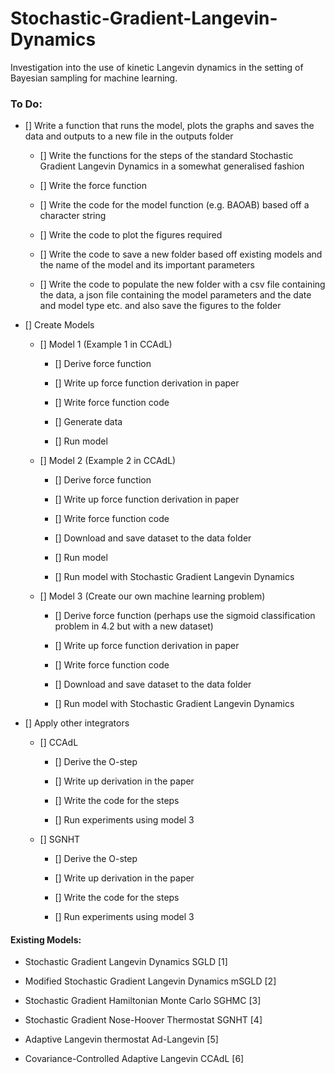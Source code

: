 # Stochastic-Gradient-Langevin-Dynamics
Investigation into the use of kinetic Langevin dynamics in the setting of Bayesian sampling for machine learning.

### To Do:

- [] Write a function that runs the model, plots the graphs and saves the data and outputs to a new file in the outputs folder 

    - [] Write the functions for the steps of the standard Stochastic Gradient Langevin Dynamics in a somewhat generalised fashion

    - [] Write the force function

    - [] Write the code for the model function (e.g. BAOAB) based off a character string

    - [] Write the code to plot the figures required

    - [] Write the code to save a new folder based off existing models and the name of the model and its important parameters

    - [] Write the code to populate the new folder with a csv file containing the data, a json file containing the model parameters and the date and model type etc. and also save the figures to the folder

- [] Create Models

    - [] Model 1 (Example 1 in CCAdL)

        - [] Derive force function

        - [] Write up force function derivation in paper

        - [] Write force function code

        - [] Generate data

        - [] Run model

    - [] Model 2 (Example 2 in CCAdL)

        - [] Derive force function

        - [] Write up force function derivation in paper

        - [] Write force function code

        - [] Download and save dataset to the data folder

        - [] Run model

        - [] Run model with Stochastic Gradient Langevin Dynamics

    - [] Model 3 (Create our own machine learning problem)

        - [] Derive force function (perhaps use the sigmoid classification problem in 4.2 but with a new dataset)

        - [] Write up force function derivation in paper

        - [] Write force function code

        - [] Download and save dataset to the data folder

        - [] Run model with Stochastic Gradient Langevin Dynamics

- [] Apply other integrators

    - [] CCAdL

        - [] Derive the O-step

        - [] Write up derivation in the paper

        - [] Write the code for the steps

        - [] Run experiments using model 3

    - [] SGNHT

        - [] Derive the O-step

        - [] Write up derivation in the paper

        - [] Write the code for the steps

        - [] Run experiments using model 3






#### Existing Models:

- Stochastic Gradient Langevin Dynamics SGLD [1]

- Modified Stochastic Gradient Langevin Dynamics mSGLD [2]

- Stochastic Gradient Hamiltonian Monte Carlo SGHMC [3]

- Stochastic Gradient Nose-Hoover Thermostat SGNHT [4]

- Adaptive Langevin thermostat  Ad-Langevin [5]

- Covariance-Controlled Adaptive Langevin CCAdL [6]



</section>
